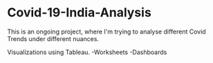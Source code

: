 # Covid-19-India-Analysis

This is an ongoing project, where I'm trying to analyse different Covid Trends under different nuances. 

Visualizations using Tableau.
-Worksheets
-Dashboards

